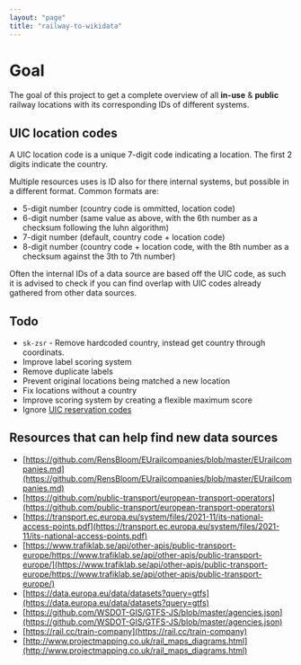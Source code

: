 ```yaml
---
layout: "page"
title: "railway-to-wikidata"
---
```


# Goal

The goal of this project to get a complete overview of all **in-use** & **public** railway locations with its corresponding IDs of different systems.

## UIC location codes

A UIC location code is a unique 7-digit code indicating a location. The first 2 digits indicate the country.

Multiple resources uses is ID also for there internal systems, but possible in a different format. Common formats are:

- 5-digit number (country code is ommitted, location code)
- 6-digit number (same value as above, with the 6th number as a checksum following the luhn algorithm)
- 7-digit number (default, country code + location code)
- 8-digit number (country code + location code, with the 8th number as a checksum against the 3th to 7th number)

Often the internal IDs of a data source are based off the UIC code, as such it is advised to check if you can find overlap with UIC codes already gathered from other data sources.

## Todo

- `sk-zsr` - Remove hardcoded country, instead get country through coordinats.
- Improve label scoring system
- Remove duplicate labels
- Prevent original locations being matched a new location
- Fix locations without a country
- Improve scoring system by creating a flexible maximum score
- Ignore [UIC reservation codes](https://www.wikidata.org/wiki/Property_talk:P722#Which_UIC_code?)

## Resources that can help find new data sources

- [https://github.com/RensBloom/EUrailcompanies/blob/master/EUrailcompanies.md](https://github.com/RensBloom/EUrailcompanies/blob/master/EUrailcompanies.md)
- [https://github.com/public-transport/european-transport-operators](https://github.com/public-transport/european-transport-operators)
- [https://transport.ec.europa.eu/system/files/2021-11/its-national-access-points.pdf](https://transport.ec.europa.eu/system/files/2021-11/its-national-access-points.pdf)
- [https://www.trafiklab.se/api/other-apis/public-transport-europe/https://www.trafiklab.se/api/other-apis/public-transport-europe/](https://www.trafiklab.se/api/other-apis/public-transport-europe/https://www.trafiklab.se/api/other-apis/public-transport-europe/)
- [https://data.europa.eu/data/datasets?query=gtfs](https://data.europa.eu/data/datasets?query=gtfs)
- [https://github.com/WSDOT-GIS/GTFS-JS/blob/master/agencies.json](https://github.com/WSDOT-GIS/GTFS-JS/blob/master/agencies.json)
- [https://rail.cc/train-company](https://rail.cc/train-company)
- [http://www.projectmapping.co.uk/rail_maps_diagrams.html](http://www.projectmapping.co.uk/rail_maps_diagrams.html)
